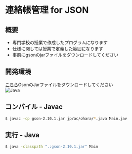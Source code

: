 # 連絡帳管理 for JSON

## 概要
* 専門学校の授業で作成したプログラムになります
* 仕様に関しては授業で定義した範囲になります
* 事前にgsonのjarファイルをダウンロードしてください

## 開発環境
[こちら](https://search.maven.org/artifact/com.google.code.gson/gson/2.10.1/jar)GsonのJarファイルをダウンロードしてください  
![Java](https://img.shields.io/badge/Java-17-blue)

## コンパイル - Javac
~~~sh
$ javac -cp gson-2.10.1.jar jp/ac/ohara/*.java Main.jav
~~~

## 実行 - Java
~~~sh
$ java -classpath ".:gson-2.10.1.jar" Main
~~~
